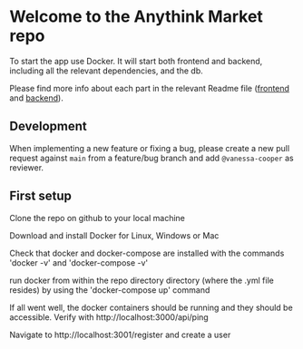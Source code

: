 # Welcome to the Anythink Market repo

To start the app use Docker. It will start both frontend and backend, including all the relevant dependencies, and the db.

Please find more info about each part in the relevant Readme file ([frontend](frontend/readme.md) and [backend](backend/README.md)).

## Development

When implementing a new feature or fixing a bug, please create a new pull request against `main` from a feature/bug branch and add `@vanessa-cooper` as reviewer.

## First setup

Clone the repo on github to your local machine

Download and install Docker for Linux, Windows or Mac

Check that docker and docker-compose are installed with the commands 'docker -v' and 'docker-compose -v'

run docker from within the repo directory directory (where the .yml file resides) by using the 'docker-compose up' command

If all went well, the docker containers should be running and they should be accessible. Verify with http://localhost:3000/api/ping

Navigate to http://localhost:3001/register and create a user